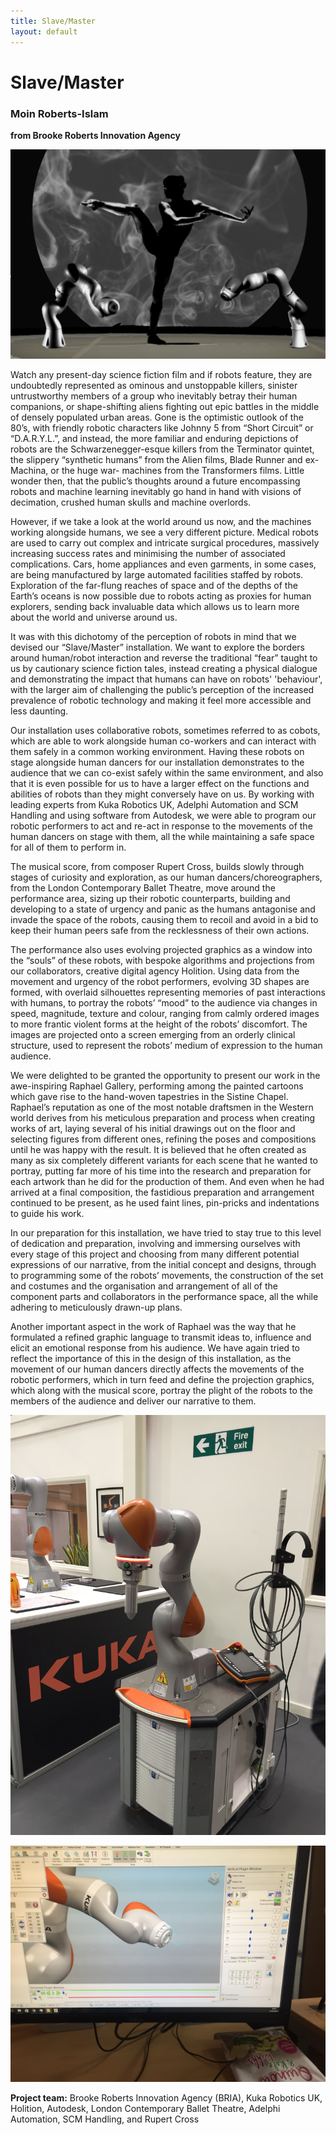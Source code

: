 ```yaml
---
title: Slave/Master
layout: default
---
```


# Slave/Master

### Moin Roberts-Islam

**from Brooke Roberts Innovation Agency**

![Image](Images/29_SM_Image1.jpg)

Watch any present-day science fiction film and if robots feature, they are undoubtedly represented as ominous and unstoppable killers, sinister untrustworthy members of a group who inevitably betray their human companions, or shape-shifting aliens fighting out epic battles in the middle of densely populated urban areas. Gone is the optimistic outlook of the 80’s, with friendly robotic characters like Johnny 5 from “Short Circuit” or “D.A.R.Y.L.”, and instead, the more familiar and enduring depictions of robots are the Schwarzenegger-esque killers from the Terminator quintet, the slippery “synthetic humans” from the Alien films, Blade Runner and ex-Machina, or the huge war- machines from the Transformers films. Little wonder then, that the public’s thoughts around a future encompassing robots and machine learning inevitably go hand in hand with visions of decimation, crushed human skulls and machine overlords.

However, if we take a look at the world around us now, and the machines working alongside humans, we see a very different picture. Medical robots are used to carry out complex and intricate surgical procedures, massively increasing success rates and minimising the number of associated complications. Cars, home appliances and even garments, in some cases, are being manufactured by large automated facilities staffed by robots. Exploration of the far-flung reaches of space and of the depths of the Earth’s oceans is now possible due to robots acting as proxies for human explorers, sending back invaluable data which allows us to learn more about the world and universe around us.

It was with this dichotomy of the perception of robots in mind that we devised our “Slave/Master” installation. We want to explore the borders around human/robot interaction and reverse the traditional “fear” taught to us by cautionary science fiction tales, instead creating a physical dialogue and demonstrating the impact that humans can have on robots' 'behaviour', with the larger aim of challenging the public’s perception of the increased prevalence of robotic technology and making it feel more accessible and less daunting.

Our installation uses collaborative robots, sometimes referred to as cobots, which are able to work alongside human co-workers and can interact with them safely in a common working environment. Having these robots on stage alongside human dancers for our installation demonstrates to the audience that we can co-exist safely within the same environment, and also that it is even possible for us to have a larger effect on the functions and abilities of robots than they might conversely have on us. By working with leading experts from Kuka Robotics UK, Adelphi Automation and SCM Handling and using software from Autodesk, we were able to program our robotic performers to act and re-act in response to the movements of the human dancers on stage with them, all the while maintaining a safe space for all of them to perform in.

The musical score, from composer Rupert Cross, builds slowly through stages of curiosity and exploration, as our human dancers/choreographers, from the London Contemporary Ballet Theatre, move around the performance area, sizing up their robotic counterparts, building and developing to a state of urgency and panic as the humans antagonise and invade the space of the robots, causing them to recoil and avoid in a bid to keep their human peers safe from the recklessness of their own actions.

The performance also uses evolving projected graphics as a window into the “souls” of these robots, with bespoke algorithms and projections from our collaborators, creative digital agency Holition. Using data from the movement and urgency of the robot performers, evolving 3D shapes are formed, with overlaid silhouettes representing memories of past interactions with humans, to portray the robots’ “mood” to the audience via changes in speed, magnitude, texture and colour, ranging from calmly ordered images to more frantic violent forms at the height of the robots’ discomfort. The images are projected onto a screen emerging from an orderly clinical structure, used to represent the robots’ medium of expression to the human audience.

We were delighted to be granted the opportunity to present our work in the awe-inspiring Raphael Gallery, performing among the painted cartoons which gave rise to the hand-woven tapestries in the Sistine Chapel. Raphael’s reputation as one of the most notable draftsmen in the Western world derives from his meticulous preparation and process when creating works of art, laying several of his initial drawings out on the floor and selecting figures from different ones, refining the poses and compositions until he was happy with the result. It is believed that he often created as many as six completely different variants for each scene that he wanted to portray, putting far more of his time into the research and preparation for each artwork than he did for the production of them. And even when he had arrived at a final composition, the fastidious preparation and arrangement continued to be present, as he used faint lines, pin-pricks and indentations to guide his work.

In our preparation for this installation, we have tried to stay true to this level of dedication and preparation, involving and immersing ourselves with every stage of this project and choosing from many different potential expressions of our narrative, from the initial concept and designs, through to programming some of the robots’ movements, the construction of the set and costumes and the organisation and arrangement of all of the component parts and collaborators in the performance space, all the while adhering to meticulously drawn-up plans.

Another important aspect in the work of Raphael was the way that he formulated a refined graphic language to transmit ideas to, influence and elicit an emotional response from his audience. We have again tried to reflect the importance of this in the design of this installation, as the movement of our human dancers directly affects the movements of the robotic performers, which in turn feed and define the projection graphics, which along with the musical score, portray the plight of the robots to the members of the audience and deliver our narrative to them.


![Image](Images/29_SM_Image2.jpg)

![Image](Images/29_SM_Image3.jpg)

**Project team:** Brooke Roberts Innovation Agency (BRIA), Kuka Robotics UK, Holition, Autodesk, London Contemporary Ballet Theatre, Adelphi Automation, SCM Handling, and Rupert Cross